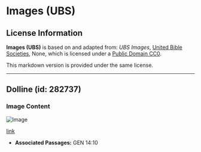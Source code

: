 # Images (UBS)

## License Information

**Images (UBS)** is based on and adapted from: _UBS Images_, [United Bible Societies](https://unitedbiblesocieties.org/), None, which is licensed under a [Public Domain CC0](https://creativecommons.org/public-domain/cc0/).

This markdown version is provided under the same license.



--------------------------------

## Dolline (id: 282737)

### Image Content

![Image](https://cdn.aquifer.bible/aquifer-content/resources/Media/WEB-0811_sinkhole.jpg)

[link](https://cdn.aquifer.bible/aquifer-content/resources/Media/WEB-0811_sinkhole.jpg)

* **Associated Passages:** GEN 14:10

